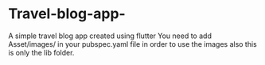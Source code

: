 # Travel-blog-app-
A simple travel blog app created using flutter
You need to add Asset/images/ in your pubspec.yaml file in order to use the images
also this is only the lib folder. 
